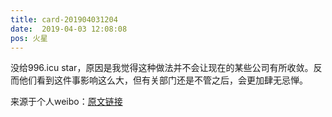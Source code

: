 ```yaml
---
title: card-201904031204
date:  2019-04-03 12:08:08
pos: 火星
---
```

没给996.icu star，原因是我觉得这种做法并不会让现在的某些公司有所收敛。反而他们看到这件事影响这么大，但有关部门还是不管之后，会更加肆无忌惮。 

来源于个人weibo：[原文链接](https://m.weibo.cn/status/HnTSt343V?mblogid=HnTSt343V)